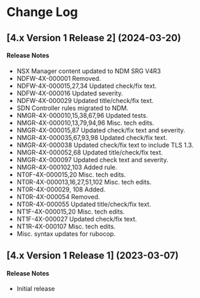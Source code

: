 # Change Log

## [4.x Version 1 Release 2] (2024-03-20)

#### Release Notes
- NSX Manager content updated to NDM SRG V4R3
- NDFW-4X-000001 Removed.
- NDFW-4X-000015,27,34 Updated check/fix text.
- NDFW-4X-000016 Updated severity.
- NDFW-4X-000029 Updated title/check/fix text.
- SDN Controller rules migrated to NDM.
- NMGR-4X-000010,15,38,67,96 Updated tests.
- NMGR-4X-000010,13,79,94,96 Misc. tech edits.
- NMGR-4X-000015,87 Updated check/fix text and severity.
- NMGR-4X-000035,67,93,98 Updated check/fix text.
- NMGR-4X-000038 Updated check/fix text to include TLS 1.3.
- NMGR-4X-000052,68 Updated title/check/fix text.
- NMGR-4X-000097 Updated check text and severity.
- NMGR-4X-000102,103 Added rule.
- NT0F-4X-000015,20 Misc. tech edits.
- NT0R-4X-000013,16,27,51,102 Misc. tech edits.
- NT0R-4X-000029, 108 Added.
- NT0R-4X-000054 Removed.
- NT0R-4X-000055 Updated title/check/fix text.
- NT1F-4X-000015,20 Misc. tech edits.
- NT1F-4X-000027 Updated check/fix text.
- NT1R-4X-000107 Misc. tech edits.
- Misc. syntax updates for rubocop.

## [4.x Version 1 Release 1] (2023-03-07)

#### Release Notes
- Initial release